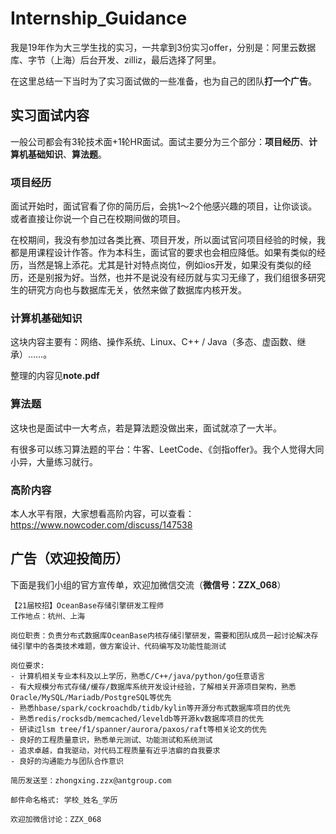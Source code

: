 # Internship_Guidance

我是19年作为大三学生找的实习，一共拿到3份实习offer，分别是：阿里云数据库、字节（上海）后台开发、zilliz，最后选择了阿里。

在这里总结一下当时为了实习面试做的一些准备，也为自己的团队**打一个广告**。

## 实习面试内容

一般公司都会有3轮技术面+1轮HR面试。面试主要分为三个部分：**项目经历**、**计算机基础知识**、**算法题**。

### 项目经历

面试开始时，面试官看了你的简历后，会挑1～2个他感兴趣的项目，让你谈谈。或者直接让你说一个自己在校期间做的项目。

在校期间，我没有参加过各类比赛、项目开发，所以面试官问项目经验的时候，我都是用课程设计作答。作为本科生，面试官的要求也会相应降低。如果有类似的经历，当然是锦上添花。尤其是针对特点岗位，例如ios开发，如果没有类似的经历，还是别报为好。当然，也并不是说没有经历就与实习无缘了，我们组很多研究生的研究方向也与数据库无关，依然来做了数据库内核开发。

### 计算机基础知识

这块内容主要有：网络、操作系统、Linux、C++ / Java（多态、虚函数、继承）……。

整理的内容见**note.pdf**

### 算法题

这块也是面试中一大考点，若是算法题没做出来，面试就凉了一大半。

有很多可以练习算法题的平台：牛客、LeetCode、《剑指offer》。我个人觉得大同小异，大量练习就行。

### 高阶内容

本人水平有限，大家想看高阶内容，可以查看：https://www.nowcoder.com/discuss/147538

## 广告（欢迎投简历）

下面是我们小组的官方宣传单，欢迎加微信交流（**微信号：ZZX_068**）

~~~
【21届校招】OceanBase存储引擎研发工程师
工作地点：杭州、上海

岗位职责：负责分布式数据库OceanBase内核存储引擎研发，需要和团队成员一起讨论解决存储引擎中的各类技术难题，做方案设计、代码编写及功能性能测试 

岗位要求:
- 计算机相关专业本科及以上学历，熟悉C/C++/java/python/go任意语言 
- 有大规模分布式存储/缓存/数据库系统开发设计经验，了解相关开源项目架构，熟悉Oracle/MySQL/Mariadb/PostgreSQL等优先
- 熟悉hbase/spark/cockroachdb/tidb/kylin等开源分布式数据库项目的优先
- 熟悉redis/rocksdb/memcached/leveldb等开源kv数据库项目的优先
- 研读过lsm tree/f1/spanner/aurora/paxos/raft等相关论文的优先
- 良好的工程质量意识，熟悉单元测试、功能测试和系统测试 
- 追求卓越，自我驱动，对代码工程质量有近乎洁癖的自我要求 
- 良好的沟通能力与团队合作意识 

简历发送至：zhongxing.zzx@antgroup.com

邮件命名格式: 学校_姓名_学历

欢迎加微信讨论：ZZX_068
~~~
